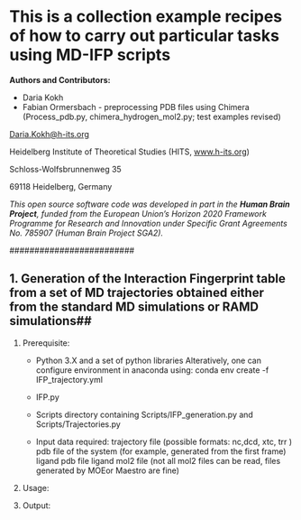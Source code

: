 #  This is a collection example recipes of how to carry out particular tasks using MD-IFP scripts

__Authors and Contributors:__

* Daria Kokh
* Fabian Ormersbach - preprocessing PDB files using Chimera (Process_pdb.py, chimera_hydrogen_mol2.py; test examples revised) 


Daria.Kokh@h-its.org

Heidelberg Institute of Theoretical Studies (HITS, www.h-its.org)

Schloss-Wolfsbrunnenweg 35

69118 Heidelberg, Germany
    

*This open source software code was developed in part in the __Human Brain Project__, funded from the European Union’s Horizon 2020 Framework Programme for Research and Innovation under Specific Grant Agreements  No. 785907 (Human Brain Project  SGA2).*


#########################

## 1. Generation of the Interaction Fingerprint table from a set of MD trajectories obtained either from  the standard MD simulations or RAMD simulations##

1. Prerequisite:
    - Python 3.X and a set of python libraries
        Alteratively, one can configure environment in anaconda using: conda env create -f IFP_trajectory.yml
    - IFP.py 
    - Scripts directory containing Scripts/IFP_generation.py and Scripts/Trajectories.py 
    
    - Input data required:
         trajectory file (possible formats: nc,dcd, xtc, trr )
         pdb file of the system (for example, generated from the first frame)
         ligand pdb file
         ligand mol2 file (not all mol2 files can be read, files generated by MOEor Maestro are fine)
         
2. Usage:


3. Output:






